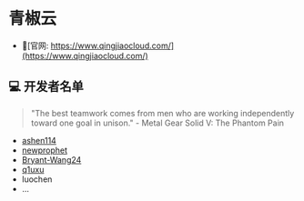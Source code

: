 # 青椒云

- 🎪[官网: https://www.qingjiaocloud.com/](https://www.qingjiaocloud.com/)

## 💻 开发者名单

> "The best teamwork comes from men who are working independently toward one goal in unison." - Metal Gear Solid V: The Phantom Pain

- [ashen114](https://github.com/ashen114)
- [newprophet](https://github.com/newprophet)
- [Bryant-Wang24](https://github.com/Bryant-Wang24)
- [q1uxu](https://github.com/q1uxu)
- luochen
- ...
